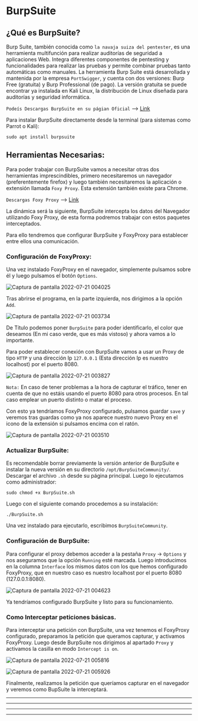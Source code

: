 # BurpSuite

## ¿Qué es BurpSuite?

Burp Suite, también conocida como `la navaja suiza del pentester`, es una herramienta multifunción para realizar auditorías de seguridad a aplicaciones Web.
Integra diferentes componentes de pentesting y funcionalidades para realizar las pruebas y permite combinar pruebas tanto automáticas como manuales. La herramienta
Burp Suite está desarrollada y mantenida por la empresa `PortSwigger`, y cuenta con dos versiones: Burp Free (gratuita) y Burp Professional (de pago). La versión gratuita 
se puede encontrar ya instalada en Kali Linux, la distribución de Linux diseñada para auditorías y seguridad informática.

`Podeís Descargas BurpSuite en su págian Oficial` --> [Link](https://portswigger.net/burp/communitydownload)

Para instalar BurpSuite directamente desde la terminal (para sistemas como Parrot o Kali):

    sudo apt install burpsuite

## Herramientas Necesarias:

Para poder trabajar con BurpSuite vamos a necesitar otras dos herramientas imprescindibles, primero necesitaremos un navegador (preferentemente firefox) y luego 
también necesitaremos la aplicación o extensión llamada `Foxy Proxy`. Esta extensión también existe para Chrome.

`Descargas Foxy Proxy` --> [Link](https://addons.mozilla.org/es/firefox/addon/foxyproxy-standard/)

La dinámica será la siguiente, BurpSuite intercepta los datos del Navegador utilizando Foxy Proxy, de esta forma podremos trabajar con estos paquetes 
interceptados.

Para ello tendremos que configurar BurpSuite y FoxyProxy para establecer entre ellos una comunicación.

### Configuración de FoxyProxy:

Una vez instalado FoxyProxy en el navegador, simplemente pulsamos sobre él y luego pulsamos el botón `Options`.

![Captura de pantalla 2022-07-21 004025](https://user-images.githubusercontent.com/103068924/180094673-c0c8a26e-e183-4195-845d-de45fb2a6565.png)


Tras abrirse el programa, en la parte izquierda, nos dirigimos a la opción `Add`.

![Captura de pantalla 2022-07-21 003734](https://user-images.githubusercontent.com/103068924/180094303-6b18acaa-9fa0-4cba-9949-effbb85b68f9.png)

De Título podemos poner `BurpSuite` para poder identificarlo, el color que deseamos (En mi caso verde, que es más vistoso) y ahora vamos a lo importante.

Para poder establecer conexión con BurpSuite vamos a usar un Proxy de tipo `HTTP` y una dirección Ip `127.0.0.1` (Esta dirección Ip es nuestro localhost) por
el puerto 8080. 

![Captura de pantalla 2022-07-21 003827](https://user-images.githubusercontent.com/103068924/180094382-b78d1d9d-9db3-410d-9591-a99c8e266a43.png)

`Nota:` En caso de tener problemas a la hora de capturar el tráfico, tener en cuenta de que no estáis usando el puerto 8080 para otros procesos. En tal caso
emplear un puerto distinto o matar el proceso.

Con esto ya tendríamos FoxyProxy configurado, pulsamos guardar `save` y veremos tras guardas como ya nos aparece nuestro nuevo Proxy en el icono de la extensión
si pulsamos encima con el ratón.

![Captura de pantalla 2022-07-21 003510](https://user-images.githubusercontent.com/103068924/180094697-283b86e6-2f86-4d80-8653-b0e034ca1eeb.png)


### Actualizar BurpSuite:

Es recomendable borrar previamente la versión anterior de BurpSuite e instalar la nueva versión en su directorio `/opt/BurpSuiteCommunity/`.
Descargar el archivo `.sh` desde su página principal. Luego lo ejecutamos como administrador:
  
    sudo chmod +x BurpSuite.sh
    
Luego con el siguiente comando procedemos a su instalación:

    ./BurpSuite.sh

Una vez instalado para ejecutarlo, escribimos `BurpSuiteCommunity`.


### Configuración de BurpSuite:



Para configurar el proxy debemos acceder a la pestaña `Proxy` -> `Options` y nos aseguramos que la opción `Running` esté marcada. Luego introducimos en la columna 
`Interface` los mismos datos con los que hemos configurado FoxyProxy, que en nuestro caso es nuestro localhost por el puerto 8080 (127.0.0.1:8080).

![Captura de pantalla 2022-07-21 004623](https://user-images.githubusercontent.com/103068924/180095402-d96a38bc-934f-41fa-bb5e-183fc1e1ef95.png)

Ya tendríamos configurado BurpSuite y listo para su funcionamiento.

### Como Interceptar peticiones básicas.

Para interceptar una petición con BurpSuite, una vez tenemos el FoxyProxy configurado, preparamos la petición que queramos capturar, y activamos FoxyProxy.
Luego desde BurpSuite nos dirigimos al apartado `Proxy` y activamos la casilla en modo `Intercept is on`.

![Captura de pantalla 2022-07-21 005816](https://user-images.githubusercontent.com/103068924/180096836-94b40517-d704-4bb0-a2ab-163bb1641826.png)

![Captura de pantalla 2022-07-21 005926](https://user-images.githubusercontent.com/103068924/180096903-3fb03265-3b28-4e9e-8520-9afb98b6d99e.png)

Finalmente, realizamos la petición que queríamos capturar en el navegador y veremos como BupSuite la interceptará.






---
---
  
    
<html lang="en">
<head>
  
</head>
<body>

<script src="https://utteranc.es/client.js"
    repo="F1r0x/gestion-comentarios"
    issue-term="pathname"
    theme="github-light"
    crossorigin="anonymous"
    async>
</script>
          
    
  </body>
</html>
  
  
---
---
